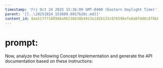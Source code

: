 ```yaml
---
timestamp: 'Fri Oct 24 2025 15:36:09 GMT-0400 (Eastern Daylight Time)'
parent: '[[..\20251024_153609.0917b28c.md]]'
content_id: 8ae517f7180988a96236038b4913a1d2b133c876596efe0a0fdd0c8f8bbc91c9
---
```


# prompt:

Now, analyze the following Concept Implementation and generate the API documentation based on these instructions:
